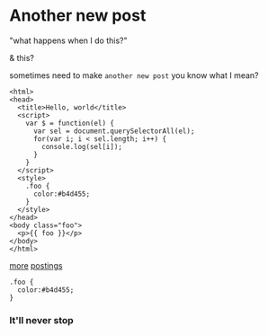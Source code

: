 <!---
title:Another new post
-->

Another new post
========

"what happens when I do this?"

& this?

sometimes need to make ``` another new post ``` you know what I mean?


    <html>
    <head>
      <title>Hello, world</title>
      <script>
        var $ = function(el) {
          var sel = document.querySelectorAll(el);
          for(var i; i < sel.length; i++) {
            console.log(sel[i]);
          }
        }
      </script>
      <style>
        .foo {
          color:#b4d455;
        }
      </style>
    </head>
    <body class="foo">
      <p>{{ foo }}</p>
    </body>
    </html>


[more](http://www.google.com)
[postings](http://www.github.com)

    .foo {
      color:#b4d455;
    }

### It'll never stop